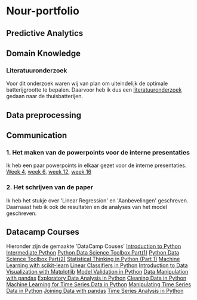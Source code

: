 # Nour-portfolio
## Predictive Analytics
## Domain Knowledge
### Literatuuronderzoek
Voor dit onderzoek waren wij van plan om uiteindelijk de optimale batterijgrootte te bepalen. Daarvoor heb ik dus een [literatuuronderzoek](https://github.com/NourGithub967/Nour-portfolio/blob/main/Lito%20thuisbatterijen.pdf) gedaan naar de thuisbatterijen.

## Data preprocessing
## Communication
### 1. Het maken van de powerpoints voor de interne presentaties
Ik heb een paar powerpoints in elkaar gezet voor de interne presentaties. [Week 4](https://github.com/NourGithub967/Nour-portfolio/blob/main/Week%204%20(19-9).pdf), [week 6](https://github.com/NourGithub967/Nour-portfolio/blob/main/Week6.pdf), [week 12](https://github.com/NourGithub967/Nour-portfolio/blob/main/Week6.pdf), [week 16](https://github.com/NourGithub967/Nour-portfolio/blob/main/Week%2016.pdf)

### 2. Het schrijven van de paper
Ik heb het stukje over 'Linear Regression' en 'Aanbevelingen' geschreven. Daarnaast heb ik ook de resultaten en de analyses van het model geschreven.
## Datacamp Courses
Hieronder zijn de gemaakte 'DataCamp Couses'
[Introduction to Python](https://github.com/NourGithub967/Nour-portfolio/blob/main/datacamp%20introduction%20to%20python.pdf)
[Intermediate Python](https://github.com/NourGithub967/Nour-portfolio/blob/main/datacamp%20Intermediate%20Python.pdf)
[Python Data Science Toolbox Part(1)](https://github.com/NourGithub967/Nour-portfolio/blob/main/Python%20Data%20Science%20Toolbox%20(Part%201).pdf)
[Python Data Science Toolbox Part(2)](https://github.com/NourGithub967/Nour-portfolio/blob/main/Python%20Data%20Science%20Toolbox%20(Part%202).pdf)
[Statistical Thinking in Python (Part 1)](https://github.com/NourGithub967/Nour-portfolio/blob/main/Statistical%20Thinking%20in%20Python%20(Part%201).pdf)
[Machine Learning with scikit-learn](https://github.com/NourGithub967/Nour-portfolio/blob/main/Machine%20Learning%20with%20scikit-learn.pdf)
[Linear Classifiers in Python](https://github.com/NourGithub967/Nour-portfolio/blob/main/Linear%20Classifiers%20in%20Python.pdf)
[Introduction to Data Visualization with Matplotlib](https://github.com/NourGithub967/Nour-portfolio/blob/main/Introduction%20to%20Data%20Visualization%20with%20Matplotlib.pdf)
[Model Validation in Python](https://github.com/NourGithub967/Nour-portfolio/blob/main/Model%20Validation%20in%20Python.pdf)
[Data Manipulation with pandas](https://github.com/NourGithub967/Nour-portfolio/blob/main/Data%20Manipulation%20with%20pandas.pdf)
[Exploratory Data Analysis in Python](https://github.com/NourGithub967/Nour-portfolio/blob/main/Exploratory%20Data%20Analysis%20in%20Python.pdf)
[Cleaning Data in Python](https://github.com/NourGithub967/Nour-portfolio/blob/main/Cleaning%20Data%20in%20Python.pdf)
[Machine Learning for Time Series Data in Python](https://github.com/NourGithub967/Nour-portfolio/blob/main/Machine%20Learning%20for%20Time%20Series%20Data%20in%20Python.pdf)
[Manipulating Time Series Data in Python](https://github.com/NourGithub967/Nour-portfolio/blob/main/Manipulating%20Time%20Series%20Data%20in%20Python.pdf)
[Joining Data with pandas](https://github.com/NourGithub967/Nour-portfolio/blob/main/Joining%20Data%20with%20pandas.pdf)
[Time Series Analysis in Python](https://github.com/NourGithub967/Nour-portfolio/blob/main/Time%20Series%20Analysis%20in%20Python.pdf)
